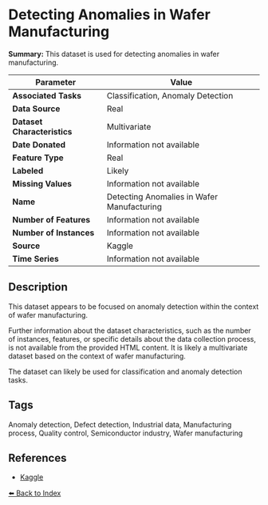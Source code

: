 # Detecting Anomalies in Wafer Manufacturing

**Summary:** This dataset is used for detecting anomalies in wafer manufacturing.

| Parameter | Value |
| --- | --- |
| **Associated Tasks** | Classification, Anomaly Detection |
| **Data Source** | Real |
| **Dataset Characteristics** | Multivariate |
| **Date Donated** | Information not available |
| **Feature Type** | Real |
| **Labeled** | Likely |
| **Missing Values** | Information not available |
| **Name** | Detecting Anomalies in Wafer Manufacturing |
| **Number of Features** | Information not available |
| **Number of Instances** | Information not available |
| **Source** | Kaggle |
| **Time Series** | Information not available |

## Description

This dataset appears to be focused on anomaly detection within the context of wafer manufacturing.

Further information about the dataset characteristics, such as the number of instances, features, or specific details about the data collection process, is not available from the provided HTML content. It is likely a multivariate dataset based on the context of wafer manufacturing.

The dataset can likely be used for classification and anomaly detection tasks.

## Tags

Anomaly detection, Defect detection, Industrial data, Manufacturing process, Quality control, Semiconductor industry, Wafer manufacturing

## References

- [Kaggle](https://www.kaggle.com/datasets/arbazkhan971/anomaly-detection)

[⬅️ Back to Index](../README.md)
